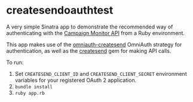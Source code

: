 # createsendoauthtest

A very simple Sinatra app to demonstrate the recommended way of authenticating with the [Campaign Monitor API](http://www.campaignmonitor.com/api/) from a Ruby environment.

This app makes use of the [omniauth-createsend](https://github.com/jdennes/omniauth-createsend/) OmniAuth strategy for authentication, as well as the [createsend](https://github.com/campaignmonitor/createsend-ruby) gem for making API calls.

To run:

1. Set `CREATESEND_CLIENT_ID` and `CREATESEND_CLIENT_SECRET` environment variables for your registered OAuth 2 application.
2. `bundle install`
3. `ruby app.rb`
